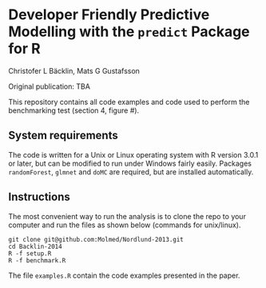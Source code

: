Developer Friendly Predictive Modelling with the `predict` Package for R
=======================
Christofer L Bäcklin, Mats G Gustafsson

Original publication: TBA

This repository contains all code examples and code used to perform the benchmarking test (section 4, figure #).

System requirements
-------------------
The code is written for a Unix or Linux operating system with R version 3.0.1 or later, but can be modified to run under Windows fairly easily. Packages `randomForest`, `glmnet` and `doMC` are required, but are installed automatically.

Instructions
------------
The most convenient way to run the analysis is to clone the repo to your computer and run the files as shown below (commands for unix/linux).

    git clone git@github.com:Molmed/Nordlund-2013.git
    cd Backlin-2014
    R -f setup.R
    R -f benchmark.R

The file `examples.R` contain the code examples presented in the paper.